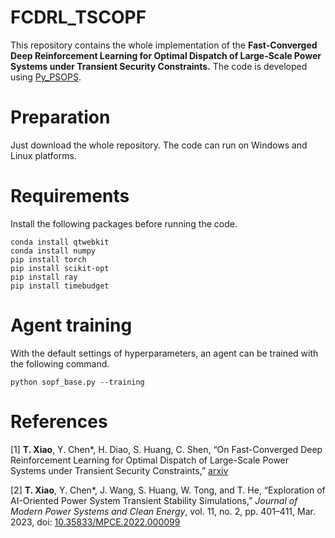 # FCDRL_TSCOPF
This repository contains the whole implementation of the **Fast-Converged Deep Reinforcement Learning for Optimal Dispatch of Large-Scale Power Systems under Transient Security Constraints.** 
The code is developed using [Py_PSOPS](https://github.com/xxh0523/Py_PSOPS). 

# Preparation
Just download the whole repository. The code can run on Windows and Linux platforms.

# Requirements
Install the following packages before running the code. 
```
conda install qtwebkit
conda install numpy
pip install torch
pip install scikit-opt
pip install ray
pip install timebudget
```

# Agent training
With the default settings of hyperparameters, an agent can be trained with the following command.
```
python sopf_base.py --training
```

# References
[1] **T. Xiao**, Y. Chen*, H. Diao, S. Huang, C. Shen, “On Fast-Converged Deep Reinforcement Learning for Optimal Dispatch of Large-Scale Power Systems under Transient Security Constraints,” [arxiv](https://arxiv.org/abs/2304.08320)

[2] **T. Xiao**, Y. Chen*, J. Wang, S. Huang, W. Tong, and T. He, “Exploration of AI-Oriented Power System Transient Stability Simulations,” *Journal of Modern Power Systems and Clean Energy*, vol. 11, no. 2, pp. 401–411, Mar. 2023, doi: [10.35833/MPCE.2022.000099](https://ieeexplore.ieee.org/document/9833418)
